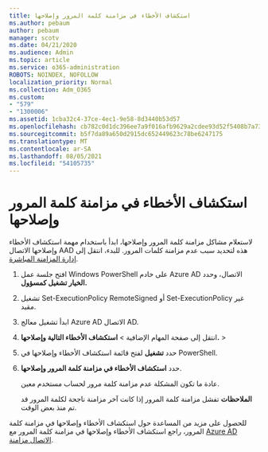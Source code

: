 ```yaml
---
title: استكشاف الأخطاء في مزامنة كلمة المرور وإصلاحها
ms.author: pebaum
author: pebaum
manager: scotv
ms.date: 04/21/2020
ms.audience: Admin
ms.topic: article
ms.service: o365-administration
ROBOTS: NOINDEX, NOFOLLOW
localization_priority: Normal
ms.collection: Adm_O365
ms.custom:
- "579"
- "1300006"
ms.assetid: 1cba32c4-37ce-4ec1-9e58-8d3440b53d57
ms.openlocfilehash: cb782c0d1dc396ee7a9f016afb9629a2cdee93d52f5408b7a73e576e783ebc0a
ms.sourcegitcommit: b5f7da89a650d2915dc652449623c78be6247175
ms.translationtype: MT
ms.contentlocale: ar-SA
ms.lasthandoff: 08/05/2021
ms.locfileid: "54105735"
---
```

# <a name="troubleshoot-password-synchronization"></a>استكشاف الأخطاء في مزامنة كلمة المرور وإصلاحها

لاستعلام مشاكل مزامنة كلمة المرور وإصلاحها، ابدأ باستخدام مهمة استكشاف الأخطاء وإصلاحها الاتصال AAD هذه لتحديد سبب عدم مزامنة كلمات المرور. للبدء، انتقل إلى [إدارة المزامنة المباشرة](https://admin.microsoft.com/AdminPortal/Home#/dirsyncmanagement).  

1. افتح جلسة عمل Windows PowerShell على خادم Azure AD الاتصال، وحدد **الخيار تشغيل كمسؤول.**

2. تشغيل Set-ExecutionPolicy RemoteSigned أو Set-ExecutionPolicy غير مقيد.

3. ابدأ تشغيل معالج Azure AD الاتصال AD.

4. انتقل إلى صفحة المهام الإضافية > **استكشاف الأخطاء التالية وإصلاحها.**  >  

5. حدد **تشغيل** لفتح قائمة استكشاف الأخطاء وإصلاحها في PowerShell.

6. حدد **استكشاف الأخطاء في مزامنة كلمة المرور وإصلاحها**.

    عادة ما تكون المشكلة عدم مزامنة كلمة مرور لحساب مستخدم معين.

    **الملاحظات** تفشل مزامنة كلمة المرور إذا كانت آخر مزامنة ناجحة لكلمة المرور قد تم منذ بعض الوقت.

للحصول على مزيد من المساعدة حول استكشاف الأخطاء وإصلاحها في مزامنة كلمة المرور، راجع استكشاف الأخطاء وإصلاحها في مزامنة كلمة المرور مع [Azure AD الاتصال مزامنة](https://docs.microsoft.com/azure/active-directory/hybrid/tshoot-connect-password-hash-synchronization).